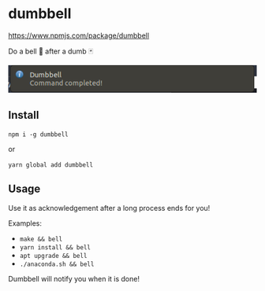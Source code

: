 # dumbbell

https://www.npmjs.com/package/dumbbell

Do a bell :bell: after a dumb :black_joker:

![](ss.png)

## Install

`npm i -g dumbbell`

or

`yarn global add dumbbell`

## Usage

Use it as acknowledgement after a long process ends for you!

Examples:

- `make && bell`
- `yarn install && bell`
- `apt upgrade && bell`
- `./anaconda.sh && bell`

Dumbbell will notify you when it is done!